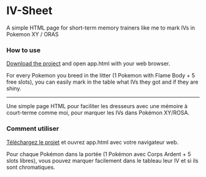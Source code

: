 IV-Sheet
========

A simple HTML page for short-term memory trainers like me to mark IVs in Pokemon XY / ORAS

### How to use ###

[Download the project](https://github.com/jfgoncalves/IV-Sheet/archive/master.zip) and open app.html with your web browser. 

For every Pokemon you breed in the litter (1 Pokemon with Flame Body + 5 free slots), you can easily mark in the table what IVs they got and if they are shiny.

---

Une simple page HTML pour faciliter les dresseurs avec une mémoire à court-terme comme moi, pour marquer les IVs dans Pokémon XY/ROSA.

### Comment utiliser ###

[Téléchargez le projet](https://github.com/jfgoncalves/IV-Sheet/archive/master.zip) et ouvrez app.html avec votre navigateur web. 

Pour chaque Pokémon dans la portée (1 Pokémon avec Corps Ardent + 5 slots libres), vous pouvez marquer facilement dans le tableau leur IV et si ils sont chromatiques.